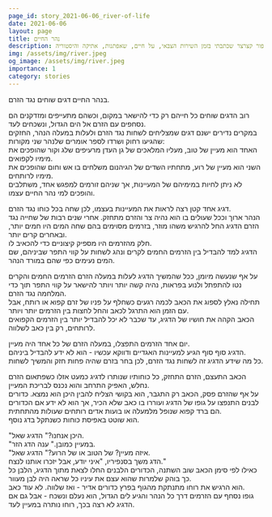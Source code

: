 ```yaml
---
page_id: story_2021-06-06_river-of-life
date: 2021-06-06
layout: page
title: נהר החיים
description: סיפור קצרצר שכתבתי בזמן השירות הצבאי, על חיים, שאפתנות, אתיקה והיסטוריה.
img: /assets/img/river.jpeg
og_image: /assets/img/river.jpeg
importance: 1
category: stories
---
```


בנהר החיים דגים שוחים נגד הזרם.

רוב הדגים שוחים כל חייהם רק כדי להישאר במקום, וכשהם מתעייפים ומזדקנים הם נסחפים עם הזרם אל הים הגדול, ונשכחים לעד.  
במקרים נדירים ישנם דגים שמצליחים לשחות נגד הזרם ולעלות במעלה הנהר, החזקים שהגיעו רחוק ושרדו לספר אומרים שלנהר שני מקורות:  
האחד הוא מעיין של טוב, מעליו המלאכים של גן העדן מרעיפים שלג וקור שהופכים את מימיו לקפואים.  
השני הוא מעיין של רוע, מתחתיו השדים של הגיהנום משלחים בו אש וחום שהופכים את מימיו לרותחים.  
לא ניתן לחיות במימיהם של המעיינות, אך שניהם זורמים למפגש אחד, משתלבים והופכים למי נהר החיים עצמו.

דגיג אחד קטן רצה לראות את המעיינות בעצמו, לכן שחה בכל כוחו נגד הזרם.  
הנהר ארוך וככל שעולים בו הוא נהיה צר והזרם מתחזק. אחרי שנים רבות של שחייה נגד הזרם הדגיג החל להרגיש משהו מוזר, בזרמים מסוימים בהם שחה המים היו חמים יותר, ובאחרים קרים יותר.  
חלק מהזרמים היו מספיק קיצוניים כדי להכאיב לו.  
הדגיג למד להבדיל בין הזרמים החמים לקרים ונהג לשחות על קווי התפר שביניהם, שם המים נעימים כפי שהם במורד הנהר.

על אף שנעשה מיומן, ככל שהמשיך הדגיג לעלות במעלה הזרם הזרמים החמים והקרים נטו להתפתל ולנוע בפראות, נהיה קשה יותר ויותר להישאר על קווי התפר תוך כדי המלחמה נגד הזרם.  
תחילה נאלץ לספוג את הכאב לכמה רגעים כשחלף על פניו של זרם קפוא או רותח, אבל עם הזמן הוא התרגל לכאב והחל לחצות בין הזרמים יותר ויותר.  
הכאב הקהה את חושיו של הדגיג, עד שכבר לא יכל להבדיל יותר בין הזרמים הקפואים לרותחים, רק בין כאב לשלווה.

יום אחד הזרמים התפצלו, במעלה הזרם של כל אחד היה מעיין.  
הדגיג סוף סוף הגיע למעיינות האגדיים ודווקא עכשיו - הוא לא ידע להבדיל ביניהם.  
כל מה שידע הדגיג זה לשחות נגד הזרם, לכן בחר בזרם שהיה פחות חזק והמשיך לשחות.

הכאב התעצם, הזרם התחזק, כל כוחותיו שנותרו לדגיג כמעט אזלו כשפתאום הזרם נחלש, האפיק התרחב והוא נכנס לבריכת המעיין.  
על אף שהזרם פסק, הכאב רק התגבר, הוא בקושי הצליח להבין היכן הוא נמצא. כדורים לבנים התנפצו על גופו של הדגיג ועוררו בו כאב שלא הכיר, אך הוא לא ידע אם הכדורים הם ברד קפוא שנופל מלמעלה או בועות אדים רותחים שעולות מהתחתית.  
הוא שוטט באפיסת כוחות כשנתקל בדג נוסף.

"היכן אנחנו?" הדגיג שאל.  
"במעיין כמובן." ענה הדג הזר.  
"איזה מעיין? של הטוב או של הרוע?" הדגיג שאל.  
הדג משך בסנפיריו, "איני יודע, אבל יזכרו אותנו לנצח."  
כאילו לפי סימן הכאב שוב השתנה, הכדורים הלבנים החלו לצאת מתוך הדגיג, הלבן כל כך בוהק שלמרות שהוא עצם את עיניו כל שראה היה לבן מעוור.  
הוא הרגיש את רוחו מתנתקת מהגוף בפרץ כדורים אדיר - ואז שלווה. לא עוד כאב.  
גופו נסחף עם הזרמים דרך כל הנהר והגיע לים הגדול, הוא נעלם ונשכח - אבל גם אם הדגיג לא רצה בכך, רוחו נותרה במעיין לעד.
